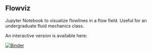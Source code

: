 ## Flowviz
Jupyter Notebook to visualize flowlines in a flow field. Useful for an undergraduate fluid mechanics class.

An interactive version is available here:

[![Binder](https://mybinder.org/badge_logo.svg)](https://mybinder.org/v2/gh/djlampert/flowviz/HEAD?filepath=vector_plot_example.ipynb)
